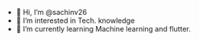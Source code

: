 - 👋 Hi, I’m @sachinv26
- 👀 I’m interested in Tech. knowledge
- 🌱 I’m currently learning Machine learning and flutter.

<!---
sachinv26/sachinv26 is a ✨ special ✨ repository because its `README.md` (this file) appears on your GitHub profile.
You can click the Preview link to take a look at your changes.
--->
